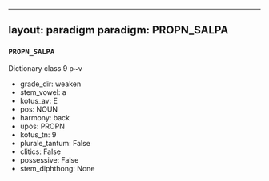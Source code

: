 
---
layout: paradigm
paradigm: PROPN_SALPA
---
### ` PROPN_SALPA `

Dictionary class 9 p~v
* grade_dir: weaken
* stem_vowel: a
* kotus_av: E
* pos: NOUN
* harmony: back
* upos: PROPN
* kotus_tn: 9
* plurale_tantum: False
* clitics: False
* possessive: False
* stem_diphthong: None
